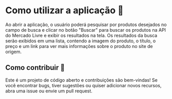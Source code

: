 # Como utilizar a aplicação 🎊

Ao abrir a aplicação, o usuário poderá pesquisar por produtos desejados no campo de busca e clicar no botão "Buscar" para buscar os produtos na API do Mercado Livre e exibir os resultados na tela. Os resultados da busca serão exibidos em uma lista, contendo a imagem do produto, o título, o preço e um link para ver mais informações sobre o produto no site de origem.

## Como contribuir 👀

Este é um projeto de código aberto e contribuições são bem-vindas! Se você encontrar bugs, tiver sugestões ou quiser adicionar novos recursos, abra uma issue ou envie um pull request.
